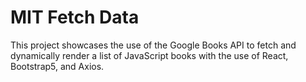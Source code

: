 # MIT Fetch Data

This project showcases the use of the Google Books API to fetch and dynamically render a list of JavaScript books with the use of React, Bootstrap5, and Axios.
